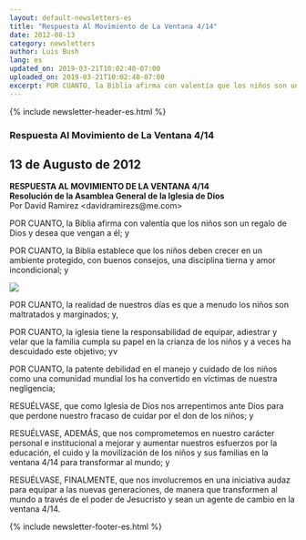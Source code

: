```yaml
---
layout: default-newsletters-es
title: "Respuesta Al Movimiento de La Ventana 4/14"
date: 2012-08-13
category: newsletters
author: Luis Bush
lang: es
updated_on: 2019-03-21T10:02:40-07:00
uploaded_on: 2019-03-21T10:02:40-07:00
excerpt: POR CUANTO, la Biblia afirma con valentía que los niños son un regalo de Dios y desea que vengan a él; y POR CUANTO, la Biblia establece que los niños deben crecer en un ambiente protegido, con buenos consejos, una disciplina tierna y amor incondicional
---
```

<article class="document-container" data-publication-date="{{page.date}}" data-uploaded-on="{{page.uploaded_on}}" data-updated-on="{{page.updated_on}}" data-category="{{page.category}}">
<div id="newsletter">
{% include newsletter-header-es.html %}
	<article>
	    <h1>Respuesta Al Movimiento de La Ventana 4/14</h1>
		<h2 id="article-date"><time datetime="2012-08-13">13 de Augusto de 2012</time></h2>
		<p id="first-paragraph"><strong>RESPUESTA AL MOVIMIENTO DE LA VENTANA 4/14</strong><br>
<strong>Resolución de la Asamblea General de la Iglesia de Dios</strong><br>
Por David Ramirez &lt;davidramirezs@me.com&gt;</p>
		<p>POR CUANTO, la Biblia afirma con valentía que los niños son un regalo de Dios y desea que vengan a él; y</p>
		<p>POR CUANTO, la Biblia establece que los niños deben crecer en un ambiente protegido, con buenos consejos, una disciplina tierna y amor incondicional; y</p>
		<img class="maxwidth90 align-right" src="{{ site.baseurl }}/assets/newsletters/images/2012/08/13/Pastor_Pic.png">
		<p>POR CUANTO, la realidad de nuestros días es que a menudo los niños son maltratados y marginados; y,</p>
		<p>POR CUANTO, la iglesia tiene la responsabilidad de equipar, adiestrar y velar que la familia cumpla su papel en la crianza de los niños y a veces ha descuidado este objetivo; yv</p>
		<p>POR CUANTO, la patente debilidad en el manejo y cuidado de los niños como una comunidad mundial los ha convertido en víctimas de nuestra negligencia;</p>
		<p>RESUÉLVASE, que como Iglesia de Dios nos arrepentimos ante Dios para que perdone nuestro fracaso de cuidar por el don de los niños; y</p>
		<p>RESUÉLVASE, ADEMÁS, que nos comprometemos en nuestro carácter personal e institucional a mejorar y aumentar nuestros esfuerzos por la educación, el cuido y la movilización de los niños y sus familias en la ventana 4/14 para transformar al mundo; y</p>
		<p>RESUÉLVASE, FINALMENTE, que nos involucremos en una iniciativa audaz para equipar a las nuevas generaciones, de manera que transformen al mundo a través de el poder de Jesucristo y sean un agente de cambio en la ventana 4/14.</p>
	</article>
	{% include newsletter-footer-es.html %}
</div>
</article>
